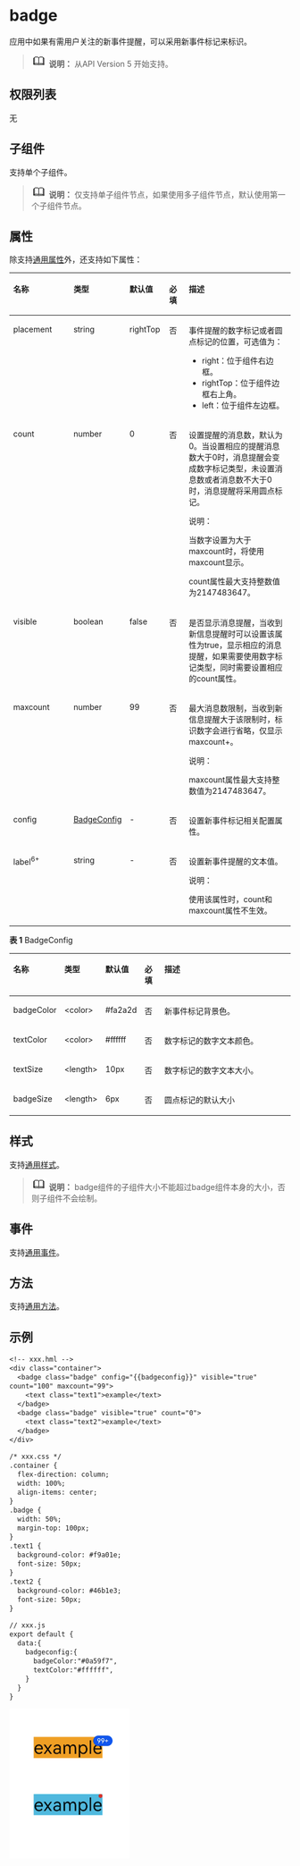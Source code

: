 # badge<a name="ZH-CN_TOPIC_0000001173324629"></a>

应用中如果有需用户关注的新事件提醒，可以采用新事件标记来标识。

>![](../../public_sys-resources/icon-note.gif) **说明：** 
>从API Version 5 开始支持。

## 权限列表<a name="section11257113618419"></a>

无

## 子组件<a name="section9288143101012"></a>

支持单个子组件。

>![](../../public_sys-resources/icon-note.gif) **说明：** 
>仅支持单子组件节点，如果使用多子组件节点，默认使用第一个子组件节点。

## 属性<a name="section1355418214459"></a>

除支持[通用属性](js-components-common-attributes.md)外，还支持如下属性：

<a name="table3871294431"></a>
<table><thead align="left"><tr id="row12871029184318"><th class="cellrowborder" valign="top" width="23.119999999999997%" id="mcps1.1.6.1.1"><p id="p087529184319"><a name="p087529184319"></a><a name="p087529184319"></a>名称</p>
</th>
<th class="cellrowborder" valign="top" width="12.61%" id="mcps1.1.6.1.2"><p id="p2087629204319"><a name="p2087629204319"></a><a name="p2087629204319"></a>类型</p>
</th>
<th class="cellrowborder" valign="top" width="14.21%" id="mcps1.1.6.1.3"><p id="p1287112911432"><a name="p1287112911432"></a><a name="p1287112911432"></a>默认值</p>
</th>
<th class="cellrowborder" valign="top" width="7.5200000000000005%" id="mcps1.1.6.1.4"><p id="p1687929124312"><a name="p1687929124312"></a><a name="p1687929124312"></a>必填</p>
</th>
<th class="cellrowborder" valign="top" width="42.54%" id="mcps1.1.6.1.5"><p id="p138732916431"><a name="p138732916431"></a><a name="p138732916431"></a>描述</p>
</th>
</tr>
</thead>
<tbody><tr id="row887192994311"><td class="cellrowborder" valign="top" width="23.119999999999997%" headers="mcps1.1.6.1.1 "><p id="p2087102919434"><a name="p2087102919434"></a><a name="p2087102919434"></a>placement</p>
</td>
<td class="cellrowborder" valign="top" width="12.61%" headers="mcps1.1.6.1.2 "><p id="p188822916435"><a name="p188822916435"></a><a name="p188822916435"></a>string</p>
</td>
<td class="cellrowborder" valign="top" width="14.21%" headers="mcps1.1.6.1.3 "><p id="p10889298434"><a name="p10889298434"></a><a name="p10889298434"></a>rightTop</p>
</td>
<td class="cellrowborder" valign="top" width="7.5200000000000005%" headers="mcps1.1.6.1.4 "><p id="p1881929194314"><a name="p1881929194314"></a><a name="p1881929194314"></a>否</p>
</td>
<td class="cellrowborder" valign="top" width="42.54%" headers="mcps1.1.6.1.5 "><p id="p1788142954315"><a name="p1788142954315"></a><a name="p1788142954315"></a>事件提醒的数字标记或者圆点标记的位置，可选值为：</p>
<a name="ul1388112944320"></a><a name="ul1388112944320"></a><ul id="ul1388112944320"><li>right：位于组件右边框。</li><li>rightTop：位于组件边框右上角。</li><li>left：位于组件左边框。</li></ul>
</td>
</tr>
<tr id="row6887294431"><td class="cellrowborder" valign="top" width="23.119999999999997%" headers="mcps1.1.6.1.1 "><p id="p28822974315"><a name="p28822974315"></a><a name="p28822974315"></a>count</p>
</td>
<td class="cellrowborder" valign="top" width="12.61%" headers="mcps1.1.6.1.2 "><p id="p188129194313"><a name="p188129194313"></a><a name="p188129194313"></a>number</p>
</td>
<td class="cellrowborder" valign="top" width="14.21%" headers="mcps1.1.6.1.3 "><p id="p288102954310"><a name="p288102954310"></a><a name="p288102954310"></a>0</p>
</td>
<td class="cellrowborder" valign="top" width="7.5200000000000005%" headers="mcps1.1.6.1.4 "><p id="p158852915433"><a name="p158852915433"></a><a name="p158852915433"></a>否</p>
</td>
<td class="cellrowborder" valign="top" width="42.54%" headers="mcps1.1.6.1.5 "><p id="p19881229144313"><a name="p19881229144313"></a><a name="p19881229144313"></a>设置提醒的消息数，默认为0。当设置相应的提醒消息数大于0时，消息提醒会变成数字标记类型，未设置消息数或者消息数不大于0时，消息提醒将采用圆点标记。</p>
<div class="note" id="note388629144318"><a name="note388629144318"></a><a name="note388629144318"></a><span class="notetitle"> 说明： </span><div class="notebody"><p id="p488929174319"><a name="p488929174319"></a><a name="p488929174319"></a>当数字设置为大于maxcount时，将使用maxcount显示。</p>
<p id="p16106238105113"><a name="p16106238105113"></a><a name="p16106238105113"></a>count属性最大支持整数值为2147483647。</p>
</div></div>
</td>
</tr>
<tr id="row1088152994313"><td class="cellrowborder" valign="top" width="23.119999999999997%" headers="mcps1.1.6.1.1 "><p id="p1488329174315"><a name="p1488329174315"></a><a name="p1488329174315"></a>visible</p>
</td>
<td class="cellrowborder" valign="top" width="12.61%" headers="mcps1.1.6.1.2 "><p id="p1888102934319"><a name="p1888102934319"></a><a name="p1888102934319"></a>boolean</p>
</td>
<td class="cellrowborder" valign="top" width="14.21%" headers="mcps1.1.6.1.3 "><p id="p88820291436"><a name="p88820291436"></a><a name="p88820291436"></a>false</p>
</td>
<td class="cellrowborder" valign="top" width="7.5200000000000005%" headers="mcps1.1.6.1.4 "><p id="p10881329184320"><a name="p10881329184320"></a><a name="p10881329184320"></a>否</p>
</td>
<td class="cellrowborder" valign="top" width="42.54%" headers="mcps1.1.6.1.5 "><p id="p988112917435"><a name="p988112917435"></a><a name="p988112917435"></a>是否显示消息提醒，当收到新信息提醒时可以设置该属性为true，显示相应的消息提醒，如果需要使用数字标记类型，同时需要设置相应的count属性。</p>
</td>
</tr>
<tr id="row138862934313"><td class="cellrowborder" valign="top" width="23.119999999999997%" headers="mcps1.1.6.1.1 "><p id="p98872919436"><a name="p98872919436"></a><a name="p98872919436"></a>maxcount</p>
</td>
<td class="cellrowborder" valign="top" width="12.61%" headers="mcps1.1.6.1.2 "><p id="p28822920432"><a name="p28822920432"></a><a name="p28822920432"></a>number</p>
</td>
<td class="cellrowborder" valign="top" width="14.21%" headers="mcps1.1.6.1.3 "><p id="p28842944318"><a name="p28842944318"></a><a name="p28842944318"></a>99</p>
</td>
<td class="cellrowborder" valign="top" width="7.5200000000000005%" headers="mcps1.1.6.1.4 "><p id="p158810298438"><a name="p158810298438"></a><a name="p158810298438"></a>否</p>
</td>
<td class="cellrowborder" valign="top" width="42.54%" headers="mcps1.1.6.1.5 "><p id="p3881229164317"><a name="p3881229164317"></a><a name="p3881229164317"></a>最大消息数限制，当收到新信息提醒大于该限制时，标识数字会进行省略，仅显示maxcount+。</p>
<div class="note" id="note046285914515"><a name="note046285914515"></a><a name="note046285914515"></a><span class="notetitle"> 说明： </span><div class="notebody"><p id="p114631559205118"><a name="p114631559205118"></a><a name="p114631559205118"></a>maxcount属性最大支持整数值为2147483647。</p>
</div></div>
</td>
</tr>
<tr id="row18881929154314"><td class="cellrowborder" valign="top" width="23.119999999999997%" headers="mcps1.1.6.1.1 "><p id="p188122934312"><a name="p188122934312"></a><a name="p188122934312"></a>config</p>
</td>
<td class="cellrowborder" valign="top" width="12.61%" headers="mcps1.1.6.1.2 "><p id="p128910296432"><a name="p128910296432"></a><a name="p128910296432"></a><a href="../../nottoctopics/zh-cn_topic_0000001177114381.md#zh-cn_topic_0000001101866256_table525042221515">BadgeConfig</a></p>
</td>
<td class="cellrowborder" valign="top" width="14.21%" headers="mcps1.1.6.1.3 "><p id="p389529124317"><a name="p389529124317"></a><a name="p389529124317"></a>-</p>
</td>
<td class="cellrowborder" valign="top" width="7.5200000000000005%" headers="mcps1.1.6.1.4 "><p id="p589142984319"><a name="p589142984319"></a><a name="p589142984319"></a>否</p>
</td>
<td class="cellrowborder" valign="top" width="42.54%" headers="mcps1.1.6.1.5 "><p id="p4890291437"><a name="p4890291437"></a><a name="p4890291437"></a>设置新事件标记相关配置属性。</p>
</td>
</tr>
<tr id="row08922919437"><td class="cellrowborder" valign="top" width="23.119999999999997%" headers="mcps1.1.6.1.1 "><p id="p12894299435"><a name="p12894299435"></a><a name="p12894299435"></a>label<sup id="sup14890292436"><a name="sup14890292436"></a><a name="sup14890292436"></a><span>6+</span></sup></p>
</td>
<td class="cellrowborder" valign="top" width="12.61%" headers="mcps1.1.6.1.2 "><p id="p18896292438"><a name="p18896292438"></a><a name="p18896292438"></a>string</p>
</td>
<td class="cellrowborder" valign="top" width="14.21%" headers="mcps1.1.6.1.3 "><p id="p1889429194315"><a name="p1889429194315"></a><a name="p1889429194315"></a>-</p>
</td>
<td class="cellrowborder" valign="top" width="7.5200000000000005%" headers="mcps1.1.6.1.4 "><p id="p6891729124318"><a name="p6891729124318"></a><a name="p6891729124318"></a>否</p>
</td>
<td class="cellrowborder" valign="top" width="42.54%" headers="mcps1.1.6.1.5 "><p id="p15894294432"><a name="p15894294432"></a><a name="p15894294432"></a>设置新事件提醒的文本值。</p>
<div class="note" id="note168915299438"><a name="note168915299438"></a><a name="note168915299438"></a><span class="notetitle"> 说明： </span><div class="notebody"><p id="p118982994316"><a name="p118982994316"></a><a name="p118982994316"></a>使用该属性时，count和maxcount属性不生效。</p>
</div></div>
</td>
</tr>
</tbody>
</table>

**表 1**  BadgeConfig

<a name="table525042221515"></a>
<table><thead align="left"><tr id="row10250162216151"><th class="cellrowborder" valign="top" width="15.370000000000001%" id="mcps1.2.6.1.1"><p id="p256733317156"><a name="p256733317156"></a><a name="p256733317156"></a>名称</p>
</th>
<th class="cellrowborder" valign="top" width="13.62%" id="mcps1.2.6.1.2"><p id="p13567143391514"><a name="p13567143391514"></a><a name="p13567143391514"></a>类型</p>
</th>
<th class="cellrowborder" valign="top" width="12.46%" id="mcps1.2.6.1.3"><p id="p165679339152"><a name="p165679339152"></a><a name="p165679339152"></a>默认值</p>
</th>
<th class="cellrowborder" valign="top" width="7.22%" id="mcps1.2.6.1.4"><p id="p1018465012153"><a name="p1018465012153"></a><a name="p1018465012153"></a>必填</p>
</th>
<th class="cellrowborder" valign="top" width="51.33%" id="mcps1.2.6.1.5"><p id="p1250142241516"><a name="p1250142241516"></a><a name="p1250142241516"></a>描述</p>
</th>
</tr>
</thead>
<tbody><tr id="row1425022251510"><td class="cellrowborder" valign="top" width="15.370000000000001%" headers="mcps1.2.6.1.1 "><p id="p6944185918156"><a name="p6944185918156"></a><a name="p6944185918156"></a>badgeColor</p>
</td>
<td class="cellrowborder" valign="top" width="13.62%" headers="mcps1.2.6.1.2 "><p id="p3944185918156"><a name="p3944185918156"></a><a name="p3944185918156"></a>&lt;color&gt;</p>
</td>
<td class="cellrowborder" valign="top" width="12.46%" headers="mcps1.2.6.1.3 "><p id="p494412594152"><a name="p494412594152"></a><a name="p494412594152"></a>#fa2a2d</p>
</td>
<td class="cellrowborder" valign="top" width="7.22%" headers="mcps1.2.6.1.4 "><p id="p2018411507152"><a name="p2018411507152"></a><a name="p2018411507152"></a>否</p>
</td>
<td class="cellrowborder" valign="top" width="51.33%" headers="mcps1.2.6.1.5 "><p id="p12623249168"><a name="p12623249168"></a><a name="p12623249168"></a>新事件标记背景色。</p>
</td>
</tr>
<tr id="row1325114221159"><td class="cellrowborder" valign="top" width="15.370000000000001%" headers="mcps1.2.6.1.1 "><p id="p189441459101515"><a name="p189441459101515"></a><a name="p189441459101515"></a>textColor</p>
</td>
<td class="cellrowborder" valign="top" width="13.62%" headers="mcps1.2.6.1.2 "><p id="p18944175915154"><a name="p18944175915154"></a><a name="p18944175915154"></a>&lt;color&gt;</p>
</td>
<td class="cellrowborder" valign="top" width="12.46%" headers="mcps1.2.6.1.3 "><p id="p29441859141514"><a name="p29441859141514"></a><a name="p29441859141514"></a>#ffffff</p>
</td>
<td class="cellrowborder" valign="top" width="7.22%" headers="mcps1.2.6.1.4 "><p id="p31843506151"><a name="p31843506151"></a><a name="p31843506151"></a>否</p>
</td>
<td class="cellrowborder" valign="top" width="51.33%" headers="mcps1.2.6.1.5 "><p id="p196231461610"><a name="p196231461610"></a><a name="p196231461610"></a>数字标记的数字文本颜色。</p>
</td>
</tr>
<tr id="row132511522131513"><td class="cellrowborder" valign="top" width="15.370000000000001%" headers="mcps1.2.6.1.1 "><p id="p7945175918154"><a name="p7945175918154"></a><a name="p7945175918154"></a>textSize</p>
</td>
<td class="cellrowborder" valign="top" width="13.62%" headers="mcps1.2.6.1.2 "><p id="p1594515919158"><a name="p1594515919158"></a><a name="p1594515919158"></a>&lt;length&gt;</p>
</td>
<td class="cellrowborder" valign="top" width="12.46%" headers="mcps1.2.6.1.3 "><p id="p189451259121511"><a name="p189451259121511"></a><a name="p189451259121511"></a>10px</p>
</td>
<td class="cellrowborder" valign="top" width="7.22%" headers="mcps1.2.6.1.4 "><p id="p14184125016151"><a name="p14184125016151"></a><a name="p14184125016151"></a>否</p>
</td>
<td class="cellrowborder" valign="top" width="51.33%" headers="mcps1.2.6.1.5 "><p id="p1962474101618"><a name="p1962474101618"></a><a name="p1962474101618"></a>数字标记的数字文本大小。</p>
</td>
</tr>
<tr id="row225122212159"><td class="cellrowborder" valign="top" width="15.370000000000001%" headers="mcps1.2.6.1.1 "><p id="p1394585918156"><a name="p1394585918156"></a><a name="p1394585918156"></a>badgeSize</p>
</td>
<td class="cellrowborder" valign="top" width="13.62%" headers="mcps1.2.6.1.2 "><p id="p159451459111519"><a name="p159451459111519"></a><a name="p159451459111519"></a>&lt;length&gt;</p>
</td>
<td class="cellrowborder" valign="top" width="12.46%" headers="mcps1.2.6.1.3 "><p id="p694545961517"><a name="p694545961517"></a><a name="p694545961517"></a>6px</p>
</td>
<td class="cellrowborder" valign="top" width="7.22%" headers="mcps1.2.6.1.4 "><p id="p10184135015153"><a name="p10184135015153"></a><a name="p10184135015153"></a>否</p>
</td>
<td class="cellrowborder" valign="top" width="51.33%" headers="mcps1.2.6.1.5 "><p id="p1962410411162"><a name="p1962410411162"></a><a name="p1962410411162"></a>圆点标记的默认大小</p>
</td>
</tr>
</tbody>
</table>

## 样式<a name="section5775351116"></a>

支持[通用样式](js-components-common-styles.md)。

>![](../../public_sys-resources/icon-note.gif) **说明：** 
>badge组件的子组件大小不能超过badge组件本身的大小，否则子组件不会绘制。

## 事件<a name="section43461940193518"></a>

支持[通用事件](js-components-common-events.md)。

## 方法<a name="section2279124532420"></a>

支持[通用方法](js-components-common-methods.md)。

## 示例<a name="section3510104413431"></a>

```
<!-- xxx.hml -->
<div class="container">
  <badge class="badge" config="{{badgeconfig}}" visible="true" count="100" maxcount="99">
    <text class="text1">example</text>
  </badge>
  <badge class="badge" visible="true" count="0">
    <text class="text2">example</text>
  </badge>
</div>
```

```
/* xxx.css */
.container {
  flex-direction: column;
  width: 100%;
  align-items: center;
}
.badge {
  width: 50%;
  margin-top: 100px;
}
.text1 {
  background-color: #f9a01e;
  font-size: 50px;
}
.text2 {
  background-color: #46b1e3;
  font-size: 50px;
}
```

```
// xxx.js
export default {
  data:{
    badgeconfig:{
      badgeColor:"#0a59f7",
      textColor:"#ffffff",
    }
  }
}
```

![](figures/捕获.png)

